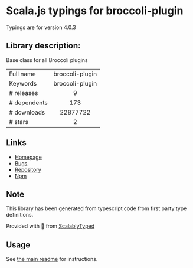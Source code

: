 
# Scala.js typings for broccoli-plugin

Typings are for version 4.0.3

## Library description:
Base class for all Broccoli plugins

|                    |                 |
| ------------------ | :-------------: |
| Full name          | broccoli-plugin |
| Keywords           | broccoli-plugin |
| # releases         | 9 |
| # dependents       | 173 |
| # downloads        | 22877722 |
| # stars            | 2 |

## Links
- [Homepage](https://github.com/broccolijs/broccoli-plugin#readme)
- [Bugs](https://github.com/broccolijs/broccoli-plugin/issues)
- [Repository](https://github.com/broccolijs/broccoli-plugin)
- [Npm](https://www.npmjs.com/package/broccoli-plugin)
    


## Note
This library has been generated from typescript code from first party type definitions.

Provided with :purple_heart: from [ScalablyTyped](https://github.com/oyvindberg/ScalablyTyped)

## Usage
See [the main readme](../../readme.md) for instructions.


